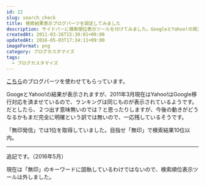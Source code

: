 ```yaml
---
id: 22
slug: search_check
title: 検索結果表示ブログパーツを設定してみました
description: サイドバーに検索順位表示ツールを付けてみました。GoogleとYahoo!の両方について「無印発信」と「無印」で現在の検索結果が何位なのかを表示してくれます。
createdAt: 2011-03-26T15:30:01+09:00
updatedAt: 2016-05-03T17:34:11+09:00
imageFormat: png
category: ブログカスタマイズ
tags:
  - ブログカスタマイズ
---
```


<a href="http://www.j-wedg.co.jp/BLOG/Web/siterank.html" target="_blank">こちら</a>のブログパーツを使わせてもらっています。

GoogeとYahoo!の結果が表示されますが、2011年3月現在はYahoo!はGoogle移行対応を済ませているので、ランキングは同じものが表示されているようです。だとしたら、２つ出す意味無いのでは？と思ったりしますが、今後の動きがどうなるかもまだ完全に明確という訳では無いので、一応残しているそうです。

「無印発信」では1位を取得していました。目指せ「無印」で検索結果10位以内。

* * *

追記です。（2016年5月）

現在は「無印」のキーワードに固執しているわけではないので、検索順位表示ツールは外しました。
